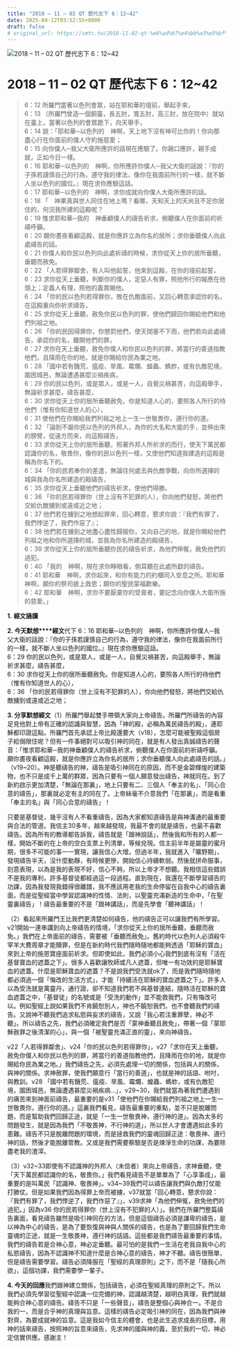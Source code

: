 ```yaml
---
title: "2018 – 11 – 02 QT 歷代志下 6：12~42"
date: 2025-04-12T03:52:55+0800
draft: false
# original_url: https://cmtc.tw/2018-11-02-qt-%e6%ad%b7%e4%bb%a3%e5%bf%97%e4%b8%8b-6%ef%bc%9a1242
---
```


![2018 – 11 – 02 QT  歷代志下 6：12\~42](/images/qt.jpg   "2018 – 11 – 02 QT  歷代志下 6：12\~42")

# 2018 – 11 – 02 QT 歷代志下 6：12\~42

> 6：12 所羅門當著以色列會眾，站在耶和華的壇前，舉起手來，  
> 6：13 （所羅門曾造一個銅臺，長五肘，寬五肘，高三肘，放在院中）就站在臺上，當著以色列的會眾跪下，向天舉手，  
> 6：14 說：「耶和華─以色列的　神啊，天上地下沒有神可比你的！你向那盡心行在你面前的僕人守約施慈愛；  
> 6：15 向你僕人─我父大衛所應許的話現在應驗了。你親口應許，親手成就，正如今日一樣。  
> 6：16 耶和華─以色列的　神啊，你所應許你僕人─我父大衛的話說：『你的子孫若謹慎自己的行為，遵守我的律法，像你在我面前所行的一樣，就不斷人坐以色列的國位。』現在求你應驗這話。  
> 6：17 耶和華─以色列的　神啊，求你成就向你僕人大衛所應許的話。  
> 6：18 「　神果真與世人同住在地上嗎？看哪，天和天上的天尚且不足你居住的，何況我所建的這殿呢？  
> 6：19 惟求耶和華─我的　神垂顧僕人的禱告祈求，俯聽僕人在你面前的祈禱呼籲。  
> 6：20 願你晝夜看顧這殿，就是你應許立為你名的居所；求你垂聽僕人向此處禱告的話。  
> 6：21 你僕人和你民以色列向此處祈禱的時候，求你從天上你的居所垂聽，垂聽而赦免。  
> 6：22 「人若得罪鄰舍，有人叫他起誓，他來到這殿，在你的壇前起誓，  
> 6：23 求你從天上垂聽，判斷你的僕人，定惡人有罪，照他所行的報應在他頭上；定義人有理，照他的義賞賜他。  
> 6：24 「你的民以色列若得罪你，敗在仇敵面前，又回心轉意承認你的名，在這殿裏向你祈求禱告，  
> 6：25 求你從天上垂聽，赦免你民以色列的罪，使他們歸回你賜給他們和他們列祖之地。  
> 6：26 「你的民因得罪你，你懲罰他們，使天閉塞不下雨，他們若向此處禱告，承認你的名，離開他們的罪，  
> 6：27 求你在天上垂聽，赦免你僕人和你民以色列的罪，將當行的善道指教他們，且降雨在你的地，就是你賜給你民為業之地。  
> 6：28 「國中若有饑荒、瘟疫、旱風、霉爛、蝗蟲、螞蚱，或有仇敵犯境，圍困城邑，無論遭遇甚麼災禍疾病，  
> 6：29 你的民以色列，或是眾人，或是一人，自覺災禍甚苦，向這殿舉手，無論祈求甚麼，禱告甚麼，  
> 6：30 求你從天上你的居所垂聽赦免。你是知道人心的，要照各人所行的待他們（惟有你知道世人的心），  
> 6：31 使他們在你賜給我們列祖之地上一生一世敬畏你，遵行你的道。  
> 6：32 「論到不屬你民以色列的外邦人，為你的大名和大能的手，並伸出來的膀臂，從遠方而來，向這殿禱告，  
> 6：33 求你從天上你的居所垂聽，照著外邦人所祈求的而行，使天下萬民都認識你的名，敬畏你，像你的民以色列一樣，又使他們知道我建造的這殿是稱為你名下的。  
> 6：34 「你的民若奉你的差遣，無論往何處去與仇敵爭戰，向你所選擇的城與我為你名所建造的殿禱告，  
> 6：35 求你從天上垂聽他們的禱告祈求，使他們得勝。  
> 6：36 「你的民若得罪你（世上沒有不犯罪的人），你向他們發怒，將他們交給仇敵擄到或遠或近之地；  
> 6：37 他們若在擄到之地想起罪來，回心轉意，懇求你說：『我們有罪了，我們悖逆了，我們作惡了』；  
> 6：38 他們若在擄到之地盡心盡性歸服你，又向自己的地，就是你賜給他們列祖之地和你所選擇的城，並我為你名所建造的殿禱告，  
> 6：39 求你從天上你的居所垂聽你民的禱告祈求，為他們伸冤，赦免他們的過犯。  
> 6：40 「我的　神啊，現在求你睜眼看，側耳聽在此處所獻的禱告。  
> 6：41 耶和華　神啊，求你起來，和你有能力的約櫃同入安息之所。耶和華　神啊，願你的祭司披上救恩；願你的聖民蒙福歡樂。  
> 6：42 耶和華　神啊，求你不要厭棄你的受膏者，要記念向你僕人大衛所施的慈愛。」

**1.** **經文誦讀**

**2. 今天默想****經文**代下 6：16 耶和華─以色列的　神啊，你所應許你僕人─我父大衛的話說：『你的子孫若謹慎自己的行為，遵守我的律法，像你在我面前所行的一樣，就不斷人坐以色列的國位。』現在求你應驗這話。  
6：29 你的民以色列，或是眾人，或是一人，自覺災禍甚苦，向這殿舉手，無論祈求甚麼，禱告甚麼，  
6：30 求你從天上你的居所垂聽赦免。你是知道人心的，要照各人所行的待他們（惟有你知道世人的心），  
6：36 「你的民若得罪你（世上沒有不犯罪的人），你向他們發怒，將他們交給仇敵擄到或遠或近之地；

**3. 分享默想經文**（1）所羅門舉起雙手帶領大家向上帝禱告。所羅門所禱告的內容足見他對上帝有正確的認識與智慧，因為「神的殿，必稱為萬民禱告的殿」，連耶穌都印證這點。所羅門首先承認上帝比殿還要大（v18），怎麼可能被聖殿這個房子給侷限住呢？但有一件事絕對可以吸引神的同在，就是有人發出真誠禱告的聲音：「惟求耶和華─我的神垂顧僕人的禱告祈求，俯聽僕人在你面前的祈禱呼籲。願你晝夜看顧這殿，就是你應許立為你名的居所；求你垂聽僕人向此處禱告的話。」（v19\~20）。神是聽禱告的神，禱告是吸引神同在的原因，而不是金碧輝煌的建築物，也不只是成千上萬的群眾，因為只要有一個人願意發出禱告，神就同在。到了新約啟示更加清楚，「無論在那裏」，地上只要有二、三個人「奉主的名」、「同心合意的禱告」，那裏就必定有主的同在了。上帝絲毫不介意我們「在那裏」，而是看重「奉主的名」與「同心合意的禱告」！

只要是基督徒，幾乎沒有人不看重禱告，因為大家都知道禱告是與神溝通的最重要與合法的管道。我信主30多年，越來越發現，我最不會的就是禱告，也最不喜歡禱告。因為所有的教導都告訴我，禱告就是「跟神說話」，然後我和所有的人都一樣，開始不斷的在上帝的空白支票上列清單，等候兌現。信主前半年是屬靈的蜜月期，很多不可能的事一一實現，讓我信心大增。但過半年，我就進入「曠野期」，發現禱告半天，沒什麼動靜，有時候更慘，開始信心持續軟弱。然後就拼命服事，刻意表現，以為是我的表現不好，信心不夠，所以上帝才不想聽。我相信這些錯誤不是我的專利，許多基督徒都經過這一段過程。直到現在，我還在不斷學習禱告的功課，因為我發現我錯得很離譜，我不應該用老我的生命停留在自我中心的禱告裏面，而是從聖經當中學習認識神的性情、法則，以聖靈充滿新造的生命中，「在聖靈裏禱告」！禱告最重要的不是「跟神講話」，而是先學會「聽神講話」！

（2）看起來所羅門王比我們更清楚如何禱告，他的禱告正可以讓我們有所學習。v21開始一連串講到向上帝禱告的情境，「求你從天上你的居所垂聽，垂聽而赦免。」我們在上帝面前的禱告，需要被「垂聽而赦免」。舊約時代以色列人必須殺牛宰羊大費周章才能贖罪，但是在新約時代我們隨時隨地都能夠透過「耶穌的寶血」來到上帝的施恩寶座面前祈求。但即使如此，我們必須小心我們到底有沒有「活在基督寶血的遮蓋之下」。很多人喜歡讓牧師或凡人遮蓋，但唯一有功效的是耶穌寶血的遮蓋。什麼是耶穌寶血的遮蓋？不是說我們受洗就ok了，而是我們隨時隨地都必須過一個「悔改的生活方式」，才能「持續活在耶穌的寶血遮蓋之下」。許多人以為受洗就是萬靈丹，通行證，卻不知道我們若不與基督連結，隨時活在耶穌的寶血遮蓋之中，「基督徒」的名號或是「受洗的動作」並不能救我們，只有悔改可以。例如聖經上說如果我們不肯饒恕別人，神也不饒恕我們，也不會聽我們的禱告。又說神不聽我們追求私慾與妄求的禱告，又說「我心若注重罪孽，神必不聽」。所以禱告之先，我們必須確定我們是否「蒙神垂聽且赦免」，帶著一個「蒙耶穌赦罪之後清潔的心」，與一個「被聖靈充滿正直的靈」，來向神禱告。

v22「人若得罪鄰舍」、v24「你的民以色列若得罪你」，v27「求你在天上垂聽，赦免你僕人和你民以色列的罪，將當行的善道指教他們，且降雨在你的地，就是你賜給你民為業之地。」我們禱告之先，必須先處理一切的關係，包括與人的關係，與神的關係。求神赦罪，使我們願意行「當行的善道」，也就是神的話語、咐吋，與教訓。v28 「國中若有饑荒、瘟疫、旱風、霉爛、蝗蟲、螞蚱，或有仇敵犯境，圍困城邑，無論遭遇甚麼災禍疾病…」，v29\~30，我們就當為著我們遭遇到的痛苦來到神面前禱告，最重要的是v31「使他們在你賜給我們列祖之地上一生一世敬畏你，遵行你的道。」這裏我們看見，禱告最重要的重點，並不只是脫離問題，而是幫助我們回歸正途，就是「一生一世敬畏神，遵行神的道」。因為太多的問題發生，就是因為我們「不敬畏神，不行神的道」，所以世人才會遭遇如此多的患難。禱告不只是脫離問題的環境，而是拯救我們的靈魂回歸正途：敬畏神、遵行神的話，然後才能脫離管教。又或是我們需要察驗是否是煉淨生命的功課，為要除盡老我的渣滓。

（3）v32\~33即使有不認識神的外邦人（未信者）來向上帝禱告，求神垂聽，使「天下萬民都認識你的名，敬畏你。」我們看見禱告不是單單為了「心享事成」，最重要的是叫萬民「認識神、敬畏神」。v34\~39我們可以禱告讓我們與仇敵打仗能打勝仗。但是如果我們因為得罪上帝而被擄，v37就當「回心轉意，懇求你說：『我們有罪了，我們悖逆了，我們作惡了』」，v39求神「為他們伸冤，赦免他們的過犯。」因為v36 你的民若得罪你（世上沒有不犯罪的人）」。我們在所羅門整篇禱告裏面，看見禱告雖然是吸引神同在的方法，但是這個禱告必須是謙卑的禱告，是以神為中心的禱告，是為了要恢復與神與人關係的禱告，也是為了要回歸我們生命靈魂的正途，就是一生敬畏神，遵行神的話語。這些都是我們禱告最重要的事情。我們的禱告若是合神心意，神必定垂聽。最可怕的是我們一生活在老我自我中心的私慾禱告，因為不認識神不知道什麼是合神心意的禱告，神才不聽。禱告很簡單，但是禱告需要學習。禱告必須降服在「聖經的真理原則」之下，而不是「隨我心所欲」，這個功課，我們需要學一輩子。

**4. 今天的回應**我們跟神建立關係，包括禱告，必須在聖經真理的原則之下。所以我們必須先學習從聖經中認識一位完備的神，認識越清楚，越明白真理，我們就越能夠合神心意的禱告。禱告不只是「一些聲音」，禱告是整個心與神合一。不是合我的一，而是合乎神的真理與旨意。這樣的禱告必定吸引神的同在，因為我們與神對齊，為要成就神的旨意。這是我如今信主的體會，也是此生追求成長的目標，用神的話來禱告，按照神的旨意來禱告，先求神的國與神的義，至於我的一切，神必定信實供應。感謝主！